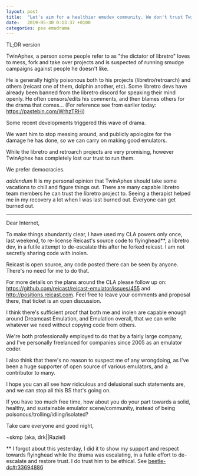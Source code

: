 ```yaml
---
layout: post
title:  "Let's aim for a healthier emudev community. We don't trust TwinAphex to run libretro/retroarch anymore."
date:   2019-05-30 0:13:37 +0100
categories: psa emudrama
---
```

TL;DR version

TwinAphex, a person some people refer to as "the dictator of libretro" loves to mess, fork and take over projects and is suspected of running smudge campaigns against people he doesn't like.

He is generally highly poisonous both to his projects (libretro/retroarch) and others (reicast one of them, dolphin another, etc). Some libretro devs have already been banned from the libretro discord for speaking their mind openly. He often censors/edits his comments, and then blames others for the drama that comes...
(For reference see from earlier today: https://pastebin.com/WrhzTRHi)

Some recent developments triggered this wave of drama.

We want him to stop messing around, and publicly apologize for the damage he has done, so we can carry on making good emulators.

While the libretro and retroarch projects are very promising, however TwinAphex has completely lost our trust to run them.

We prefer democracies.

*addendum*
It is my personal opinion that TwinAphex should take some vacations to chill and figure things out. There are many capable libretro team members he can trust the libretro project to. Seeing a therapist helped me in my recovery a lot when I was last burned out. Everyone can get burned out.

---

Dear Internet,

To make things abundantly clear, I have used my CLA powers only once, last weekend, to re-license Reicast's source code to flyinghead**, a libretro dev, in a futile attempt to de-escalate this after he forked reicast. I am not secretly sharing code with inolen. 

Reicast is open source, any code posted there can be seen by anyone. There's no need for me to do that.

For more details on the plans around the CLA please follow up on: https://github.com/reicast/reicast-emulator/issues/455 and http://positions.reicast.com. Feel free to leave your comments and proposal there, that ticket is an open discussion.

I think there's sufficient proof that both me and inolen are capable enough around Dreamcast Emulation, and Emulation overall, that we can write whatever we need without copying code from others.

We're both professionally employed to do that by a fairly large company, and I've personally freelanced for companies since 2005 as an emulator coder.

I also think that there's no reason to suspect me of any wrongdoing, as I've been a huge supporter of open source of various emulators, and a contributor to many.

I hope you can all see how ridiculous and delusional such statements are, and we can stop all this BS that's going on.

If you have too much free time, how about you do your part towards a solid, healthy, and sustainable emulator scene/community, instead of being poisonous/trolling/idling/isolated?

Take care everyone and good night,

~skmp (aka, drk||Raziel)

** I forgot about this yesterday, I did it to show my support and respect towards flyinghead while the drama was escalating, in a futile effort to de-escalate and restore trust. I do trust him to be ethical. See [beetle-dc#r33694886](https://github.com/libretro/beetle-dc/commit/9d0847c33bfa460621ea3311e416b25a300f062d#r33694886)
